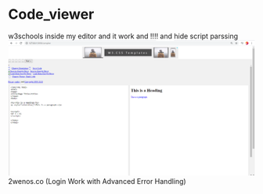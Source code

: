 # Code_viewer

w3schools inside my editor and it work and !!!! and hide script parssing 
<img src="amazing.PNG">
2wenos.co (Login Work with Advanced Error Handling)
